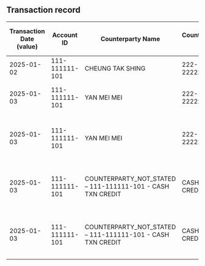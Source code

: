 ## Transaction record
| Transaction Date (value) | Account ID | Counterparty Name | Counterparty ID | Originating Currency | Originating Amount | Debit Credit Indicator | Beneficiary Bank Raw | Originator Bank Raw | Beneficiary Name | Originator Account Number | Transaction Type Source | Transaction Code Description | Sending Bank Account Number | Sending Bank Address | Converted Amount | Fraud payment |
| --- | --- | --- | --- | --- | --- | --- | --- | --- | --- | --- | --- | --- | --- | --- | --- | --- |
| 2025-01-02 | 111-111111-101 | CHEUNG TAK SHING | 222-222222-101 | HKD | 10000 | C | NaN | NaN | CHAN TAI MAN | 222-222222-101 | CUTF | Default transaction | NaN | NaN | 10000 | 1 |
| 2025-01-03 | 111-111111-101 | YAN MEI MEI | 222-222222-102 | HKD | 30000 | C | NaN | NaN | CHAN TAI MAN | 222-222222-102 | CUTF | ATM TRANSFER UNRELATED DEPOSIT | NaN | NaN | 30000 | 4 |
| 2025-01-03 | 111-111111-101 | YAN MEI MEI | 222-222222-102 | HKD | 42000 | C | NaN | NaN | CHAN TAI MAN | 222-222222-102 | CUTF | DCP UNRELATED ELECTRONIC TRANSFER CREDIT FROM PIB | NaN | NaN | 42000 | 5 |
| 2025-01-03 | 111-111111-101 | COUNTERPARTY\_NOT\_STATED – 111-111111-101 - CASH TXN CREDIT | CASH TXN CREDIT | HKD | 10000 | C | NaN | NaN | CHAN TAI MAN | CASH TXN CREDIT | CCCS | CASH DEP VIA CDM/BCDM - AC INPUT (TOUCH SCREEN) | NaN | NaN | 10000 | 3 |
| 2025-01-03 | 111-111111-101 | COUNTERPARTY\_NOT\_STATED – 111-111111-101 - CASH TXN CREDIT | CASH TXN CREDIT | HKD | 2200 | C | NaN | NaN | CHAN TAI MAN | CASH TXN CREDIT | CCCS | CASH DEP VIA CDM/BCDM - AC INPUT (TOUCH SCREEN) | NaN | NaN | 2200 | 2 |